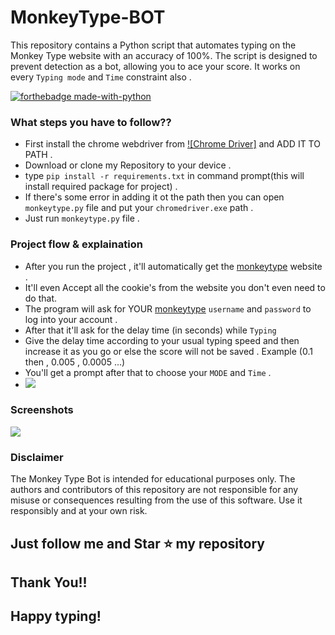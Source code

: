 # MonkeyType-BOT
This repository contains a Python script that automates typing on the Monkey Type website with an accuracy of 100%. 
The script is designed to prevent detection as a bot, allowing you to ace your score.
It works on every  `Typing mode` and `Time` constraint also . 

[![forthebadge made-with-python](http://ForTheBadge.com/images/badges/made-with-python.svg)](https://www.python.org/)                 

### What steps you have to follow??

- First install the chrome webdriver from [![Chrome Driver]](https://chromedriver.chromium.org/downloads) and ADD IT TO PATH .
-  Download or clone my Repository to your device .
- type `pip install -r requirements.txt` in command prompt(this will install required package for project) .
- If there's some error in adding it ot the path then you can open `monkeytype.py` file and put your `chromedriver.exe` path . 
- Just run `monkeytype.py` file .

### Project flow & explaination

- After you run the project , it'll automatically get the [monkeytype](https://monkeytype.com/) website .
- It'll even Accept all the cookie's from the website you don't even need to do that.
- The program will ask for YOUR [monkeytype](https://monkeytype.com/) `username` and `password` to log into your account . 
- After that it'll ask for the delay time (in seconds) while `Typing`
- Give the delay time according to your usual typing speed and then increase it as you go or else the score will not be saved . Example (0.1 then , 0.005 , 0.0005 ...)
- You'll get a prompt after that to choose your `MODE` and `Time` .
- <img src='https://github.com/MusadiqPasha/MonkeyType-BOT/modes.png '>



### Screenshots


<img src='https://github.com/MusadiqPasha/Face_Recognition/MonkeyType-BOT/image.png'>


### Disclaimer
The Monkey Type Bot is intended for educational purposes only. The authors and contributors of this repository are not responsible for any misuse or consequences resulting from the use of this software. Use it responsibly and at your own risk.


## Just follow me and Star ⭐ my repository 
## Thank You!!
## Happy typing!
